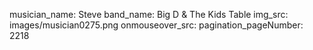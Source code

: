 musician_name: Steve
band_name: Big D &amp; The Kids Table
img_src: images/musician0275.png
onmouseover_src: 
pagination_pageNumber: 2218